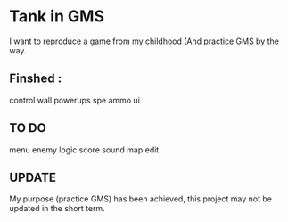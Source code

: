 # Tank in GMS

I want to reproduce a game from my childhood (And practice GMS by the way.

## Finshed :
control
wall
powerups
spe ammo
ui

## TO DO
menu
enemy logic
score
sound
map edit

## UPDATE
My purpose (practice GMS) has been achieved, this project may not be updated in the short term.
